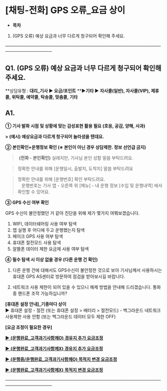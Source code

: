 # [채팅-전화] GPS 오류_요금 상이

* **목차**

1. (GPS 오류) 예상 요금과 너무 다르게 청구되어 확인해 주세요.

─────────────────────────────────────────────────────────────────

**Q1. (GPS 오류) 예상 요금과 너무 다르게 청구되어 확인해 주세요.**
--------------------------------------------

**상담유형 : **대리\_기사 ▶ 요금/포인트** **▶****기타 ▶ 자사콜(일반), 자사콜(VIP), 제휴콜, 위탁콜, 예약콜, 탁송콜, 맞춤콜, 기타****

**A1.**
-------

****① 기사 발화 시점 및 상황에 맞는 감성표현 활용 필요 (호응, 공감, 양해, 사과)****

****> (예시) 예상요금과 다르게 청구되어 놀라셨을 텐데요.****

**② 본인확인+운행정보 확인 ****(※ 본인이 아닌 경우 상담제한. 정보 선언급 금지)******

> **(전화 - 본인확인)** 실례지만, 기사님 본인 성함 말씀 부탁드려요.

> 정확한 안내를 위해 [운행일시, 출발지, 도착지] 말씀 부탁드려요

> 정확한 안내를 위해 [운행번호] 확인 부탁드려요.  
   운행번호는 기사 앱 - 오른쪽 위 [메뉴] - 내 운행 정보 [수입 및 운행내역] 에서 확인할 수 있어요.

**③ GPS 수신 여부 확인**

GPS 수신이 불안정했던 거 같아 진단을 위해 제가 몇가지 여쭤보겠습니다.  
1. WIFI, 데이터쉐어링 사용 여부 탐색  
2. 앱 실행 후 어디에 두고 운행했는지 탐색  
3. 페이크 GPS 사용 여부 탐색  
4. 휴대폰 절전모드 사용 탐색  
5. 알뜰폰 데이터 제한 요금제 사용 여부 탐색

**④ 필수 탐색 시 이상 없을 경우 (다른 운행 건 확인)**  
1. 다른 운행 건에 대해서도 GPS수신이 불안정한 것으로 보아 기사님께서 사용하시는 휴대폰 GPS AS센터로 방문하여 점검을 받아보시길 바랍니다.

2. 네트워크 사용 제한이 되어 있을 수 있으니 해제 방법을 안내해 드리겠습니다. 통화 중 핸드폰 조작 가능하십니까?

**[휴대폰 설정 안내]\_기종마다 상이**  
▶ 휴대폰 설정 - 절전 (또는 휴대폰 설정 > 배터리 > 절전모드) - 백그라운드 네트워크 사용제한 사용 안함 (또는 백그라운드 데이터 모두 제한 OFF)

**[요금 조정이 필요한 경우]**

**[▶ (운행완료\_고객과기사함께O) 경유지 추가 요금조정](https://kakaomobilitysupport.zendesk.com/hc/ko/articles/30650500680089)**

**[▶ (운행완료\_고객과기사함께X) 경유지 추가 요금조정](https://kakaomobilitysupport.zendesk.com/hc/ko/articles/30648172842521)**

**[▶ (운행중/운행완료\_고객과기사함께O) 목적지 변경 요금조정](https://kakaomobilitysupport.zendesk.com/hc/ko/articles/30700608756505)**

**[▶ (운행완료\_고객과기사함께X) 목적지 변경 요금조정](https://kakaomobilitysupport.zendesk.com/hc/ko/articles/30700618022041)**

─────────────────────────────────────────────────────────────────